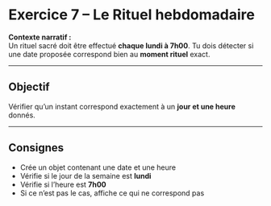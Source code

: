 # Exercice 7 – Le Rituel hebdomadaire

**Contexte narratif :**  
Un rituel sacré doit être effectué **chaque lundi à 7h00**. Tu dois détecter si une date proposée correspond bien au **moment rituel** exact.

---

## Objectif

Vérifier qu’un instant correspond exactement à un **jour et une heure** donnés.

---

## Consignes

- Crée un objet contenant une date et une heure
- Vérifie si le jour de la semaine est **lundi**
- Vérifie si l’heure est **7h00**
- Si ce n’est pas le cas, affiche ce qui ne correspond pas

